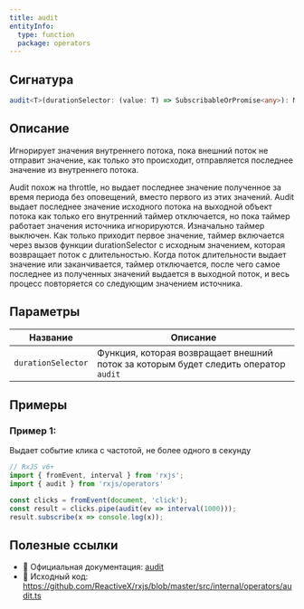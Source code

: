 ```yaml
---
title: audit
entityInfo:
  type: function
  package: operators
---
```


## Сигнатура

```typescript
audit<T>(durationSelector: (value: T) => SubscribableOrPromise<any>): MonoTypeOperatorFunction<T>
```

## Описание

Игнорирует значения внутреннего потока, пока внешний поток не отправит значение, как только это происходит, отправляется последнее значение из внутреннего потока.

Audit похож на throttle, но выдает последнее значение полученное за время периода без оповещений, вместо первого из этих значений. Audit выдает последнее значение исходного потока на выходной объект потока как только его внутренний таймер отключается, но пока таймер работает значения источника игнорируются. Изначально таймер выключен. Как только приходит первое значение, таймер включается через вызов функции durationSelector с исходным значением, которая возвращает поток c длительностью. Когда поток длительности выдает значение или заканчивается, таймер отключается, после чего самое последнее из полученных значений выдается в выходной поток, и весь процесс повторяется со следующим значением источника.

## Параметры

| Название | Описание |
|-|-|
| `durationSelector` | Функция, которая возвращает внешний поток за которым будет следить оператор `audit` |


## Примеры

### Пример 1: 

Выдает событие клика с частотой, не более одного в секунду

```typescript
// RxJS v6+
import { fromEvent, interval } from 'rxjs';
import { audit } from 'rxjs/operators'

const clicks = fromEvent(document, 'click');
const result = clicks.pipe(audit(ev => interval(1000)));
result.subscribe(x => console.log(x));
```

## Полезные ссылки

- 📰 Официальная документация: [audit](https://rxjs.dev/api/operators/audit)
- 📁 Исходный код: https://github.com/ReactiveX/rxjs/blob/master/src/internal/operators/audit.ts
 
